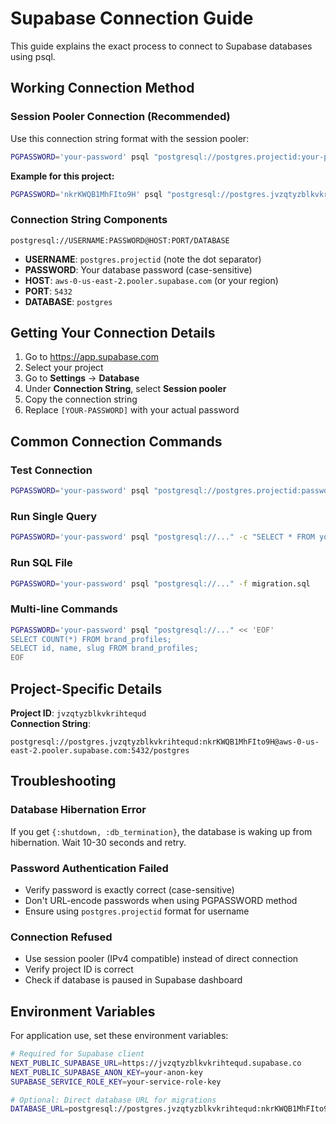 # Supabase Connection Guide

This guide explains the exact process to connect to Supabase databases using psql.

## Working Connection Method

### Session Pooler Connection (Recommended)

Use this connection string format with the session pooler:

```bash
PGPASSWORD='your-password' psql "postgresql://postgres.projectid:your-password@aws-0-us-east-2.pooler.supabase.com:5432/postgres"
```

**Example for this project:**
```bash
PGPASSWORD='nkrKWQB1MhFIto9H' psql "postgresql://postgres.jvzqtyzblkvkrihtequd:nkrKWQB1MhFIto9H@aws-0-us-east-2.pooler.supabase.com:5432/postgres"
```

### Connection String Components

```
postgresql://USERNAME:PASSWORD@HOST:PORT/DATABASE
```

- **USERNAME**: `postgres.projectid` (note the dot separator)
- **PASSWORD**: Your database password (case-sensitive)
- **HOST**: `aws-0-us-east-2.pooler.supabase.com` (or your region)
- **PORT**: `5432`
- **DATABASE**: `postgres`

## Getting Your Connection Details

1. Go to https://app.supabase.com
2. Select your project
3. Go to **Settings** → **Database**  
4. Under **Connection String**, select **Session pooler**
5. Copy the connection string
6. Replace `[YOUR-PASSWORD]` with your actual password

## Common Connection Commands

### Test Connection
```bash
PGPASSWORD='your-password' psql "postgresql://postgres.projectid:password@aws-0-region.pooler.supabase.com:5432/postgres" -c "SELECT 1;"
```

### Run Single Query
```bash
PGPASSWORD='your-password' psql "postgresql://..." -c "SELECT * FROM your_table;"
```

### Run SQL File
```bash
PGPASSWORD='your-password' psql "postgresql://..." -f migration.sql
```

### Multi-line Commands
```bash
PGPASSWORD='your-password' psql "postgresql://..." << 'EOF'
SELECT COUNT(*) FROM brand_profiles;
SELECT id, name, slug FROM brand_profiles;
EOF
```

## Project-Specific Details

**Project ID**: `jvzqtyzblkvkrihtequd`  
**Connection String**: 
```
postgresql://postgres.jvzqtyzblkvkrihtequd:nkrKWQB1MhFIto9H@aws-0-us-east-2.pooler.supabase.com:5432/postgres
```

## Troubleshooting

### Database Hibernation Error
If you get `{:shutdown, :db_termination}`, the database is waking up from hibernation. Wait 10-30 seconds and retry.

### Password Authentication Failed
- Verify password is exactly correct (case-sensitive)
- Don't URL-encode passwords when using PGPASSWORD method
- Ensure using `postgres.projectid` format for username

### Connection Refused
- Use session pooler (IPv4 compatible) instead of direct connection
- Verify project ID is correct
- Check if database is paused in Supabase dashboard

## Environment Variables

For application use, set these environment variables:

```bash
# Required for Supabase client
NEXT_PUBLIC_SUPABASE_URL=https://jvzqtyzblkvkrihtequd.supabase.co
NEXT_PUBLIC_SUPABASE_ANON_KEY=your-anon-key
SUPABASE_SERVICE_ROLE_KEY=your-service-role-key

# Optional: Direct database URL for migrations
DATABASE_URL=postgresql://postgres.jvzqtyzblkvkrihtequd:nkrKWQB1MhFIto9H@aws-0-us-east-2.pooler.supabase.com:5432/postgres
```